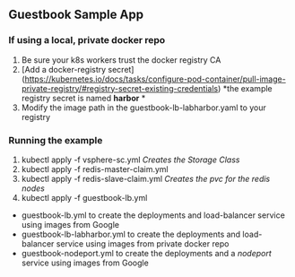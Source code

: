 ## Guestbook Sample App

### If using a local, private docker repo
1. Be sure your k8s workers trust the docker registry CA
1. [Add a docker-registry secret] (https://kubernetes.io/docs/tasks/configure-pod-container/pull-image-private-registry/#registry-secret-existing-credentials) *the example registry secret is named **harbor** *
1. Modify the image path in the guestbook-lb-labharbor.yaml to your registry

### Running the example
1. kubectl apply -f vsphere-sc.yml *Creates the Storage Class*
1. kubectl apply -f redis-master-claim.yml
1. kubectl apply -f redis-slave-claim.yml *Creates the pvc for the redis nodes*
1. kubectl apply -f guestbook-lb.yml
  * guestbook-lb.yml to create the deployments and load-balancer service using images from Google
  * guestbook-lb-labharbor.yml to create the deployments and load-balancer service using images from private docker repo
  * guestbook-nodeport.yml to create the deployments and a *nodeport* service using images from Google
